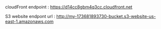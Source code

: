 cloudFront endpoint : https://d14cc8gbm4q3cc.cloudfront.net

S3 website endpont url : http://my-173681893730-bucket.s3-website-us-east-1.amazonaws.com